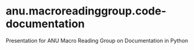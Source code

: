 # anu.macroreadinggroup.code-documentation
Presentation for ANU Macro Reading Group on Documentation in Python
